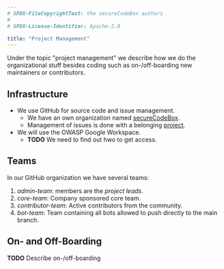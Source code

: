 ```yaml
---
# SPDX-FileCopyrightText: the secureCodeBox authors
#
# SPDX-License-Identifier: Apache-2.0

title: "Project Management"
---
```


Under the topic "project management" we describe how we do the organizational stuff besides coding such as on-/off-boarding new maintainers or contributors.

## Infrastructure

- We use GitHub for source code and issue management.
  - We have an own organization named [secureCodeBox](https://github.com/secureCodeBox/).
  - Management of issues is done with a belonging [project](https://github.com/orgs/secureCodeBox/projects/6).
- We will use the OWASP Google Workspace.
  - **TODO** We need to find out hwo to get access.

## Teams

In our GitHub organization we have several teams:

1. _admin-team_: members are the _project leads_. 
2. _core-team_: Company sponsored core team.
3. _contributor-team_: Active contributors from the community.
4. _bot-team_: Team containing all bots allowed to push directly to the main branch.

## On- and Off-Boarding

**TODO** Describe on-/off-boarding
